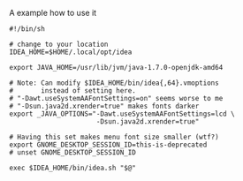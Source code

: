 A example how to use it

    #!/bin/sh
    
    # change to your location
    IDEA_HOME=$HOME/.local/opt/idea
    
    export JAVA_HOME=/usr/lib/jvm/java-1.7.0-openjdk-amd64
    
    # Note: Can modify $IDEA_HOME/bin/idea{,64}.vmoptions
    #       instead of setting here.
    # "-Dawt.useSystemAAFontSettings=on" seems worse to me
    # "-Dsun.java2d.xrender=true" makes fonts darker
    export _JAVA_OPTIONS="-Dawt.useSystemAAFontSettings=lcd \
                          -Dsun.java2d.xrender=true"
    
    # Having this set makes menu font size smaller (wtf?)
    export GNOME_DESKTOP_SESSION_ID=this-is-deprecated
    # unset GNOME_DESKTOP_SESSION_ID
    
    exec $IDEA_HOME/bin/idea.sh "$@"
